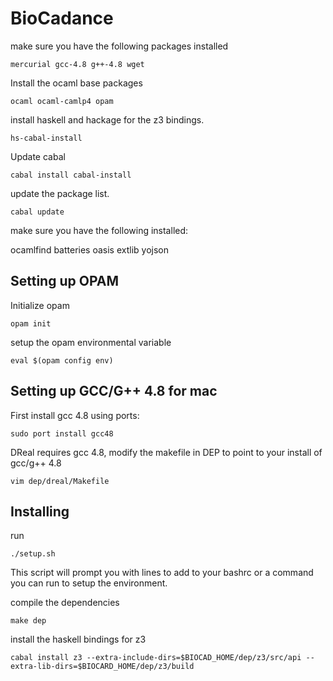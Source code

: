 BioCadance
=====
make sure you have the following packages installed

	mercurial gcc-4.8 g++-4.8 wget

Install the ocaml base packages

	ocaml ocaml-camlp4 opam 


install haskell and hackage for the z3 bindings.

	hs-cabal-install

Update cabal

	cabal install cabal-install

update the package list.

	cabal update


make sure you have the following installed:

   ocamlfind batteries oasis extlib yojson

## Setting up OPAM

Initialize opam

	opam init

setup the opam environmental variable

	eval $(opam config env)

## Setting up GCC/G++ 4.8 for mac

First install gcc 4.8 using ports:

	sudo port install gcc48

DReal requires gcc 4.8, modify the makefile in DEP to point to your install of gcc/g++ 4.8

	vim dep/dreal/Makefile


## Installing
run 

	./setup.sh

This script will prompt you with lines to add to your bashrc or a command you can run to setup the environment.

compile the dependencies

	make dep

install the haskell bindings for z3

	cabal install z3 --extra-include-dirs=$BIOCAD_HOME/dep/z3/src/api --extra-lib-dirs=$BIOCARD_HOME/dep/z3/build

